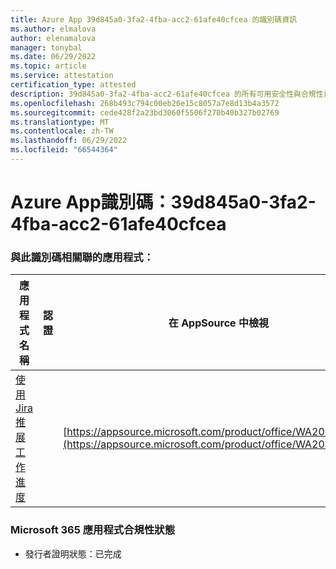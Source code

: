 ```yaml
---
title: Azure App 39d845a0-3fa2-4fba-acc2-61afe40cfcea 的識別碼資訊
ms.author: elmalova
author: elenamalova
manager: tonybal
ms.date: 06/29/2022
ms.topic: article
ms.service: attestation
certification_type: attested
description: 39d845a0-3fa2-4fba-acc2-61afe40cfcea 的所有可用安全性與合規性資訊。
ms.openlocfilehash: 268b493c794c00eb26e15c8057a7e8d13b4a3572
ms.sourcegitcommit: cede428f2a23bd3060f5506f270b40b327b02769
ms.translationtype: MT
ms.contentlocale: zh-TW
ms.lasthandoff: 06/29/2022
ms.locfileid: "66544364"
---
```

# <a name="azure-app-id-39d845a0-3fa2-4fba-acc2-61afe40cfcea"></a>Azure App識別碼：39d845a0-3fa2-4fba-acc2-61afe40cfcea


### <a name="apps-associated-with-this-id"></a>與此識別碼相關聯的應用程式：
| **應用程式名稱** | **認證** | **在 AppSource 中檢視** |
|--------------|---------------|-----------------------|
| [使用 Jira 推展工作進度](../forward/WA200002855.md) |  | [https://appsource.microsoft.com/product/office/WA200002855](https://appsource.microsoft.com/product/office/WA200002855) |

### <a name="microsoft-365-app-compliance-status"></a>Microsoft 365 應用程式合規性狀態
- 發行者證明狀態：已完成
